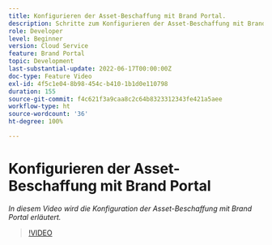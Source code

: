```yaml
---
title: Konfigurieren der Asset-Beschaffung mit Brand Portal.
description: Schritte zum Konfigurieren der Asset-Beschaffung mit Brand Portal
role: Developer
level: Beginner
version: Cloud Service
feature: Brand Portal
topic: Development
last-substantial-update: 2022-06-17T00:00:00Z
doc-type: Feature Video
exl-id: 4f5c1e04-8b98-454c-b410-1b1d0e110798
duration: 155
source-git-commit: f4c621f3a9caa8c2c64b8323312343fe421a5aee
workflow-type: ht
source-wordcount: '36'
ht-degree: 100%

---
```


# Konfigurieren der Asset-Beschaffung mit Brand Portal

*In diesem Video wird die Konfiguration der Asset-Beschaffung mit Brand Portal erläutert.*

>[!VIDEO](https://video.tv.adobe.com/v/335451?quality=12&learn=on)
